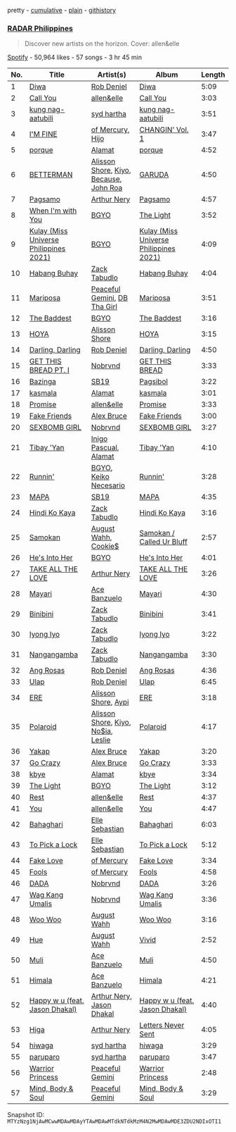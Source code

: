 pretty - [cumulative](/playlists/cumulative/37i9dQZF1DWVp4cWdnm5ws.md) - [plain](/playlists/plain/37i9dQZF1DWVp4cWdnm5ws) - [githistory](https://github.githistory.xyz/mackorone/spotify-playlist-archive/blob/main/playlists/plain/37i9dQZF1DWVp4cWdnm5ws)

### [RADAR Philippines](https://open.spotify.com/playlist/37i9dQZF1DWVp4cWdnm5ws)

> Discover new artists on the horizon\. Cover: allen&elle

[Spotify](https://open.spotify.com/user/spotify) - 50,964 likes - 57 songs - 3 hr 45 min

| No. | Title | Artist(s) | Album | Length |
|---|---|---|---|---|
| 1 | [Diwa](https://open.spotify.com/track/5pQ6g1ZKnkg7Yi0NT6TAwl) | [Rob Deniel](https://open.spotify.com/artist/7dFzqx2qyelGPiBKmdSEOT) | [Diwa](https://open.spotify.com/album/3HynclQw8K5pH9gTKhWNA8) | 5:09 |
| 2 | [Call You](https://open.spotify.com/track/68k3V1OBcNslacVbU1HNXA) | [allen&elle](https://open.spotify.com/artist/2bJTpGmXD18Or3c10omzOe) | [Call You](https://open.spotify.com/album/4gwvRkM54QFDjeOXFAL2CX) | 3:03 |
| 3 | [kung nag\-aatubili](https://open.spotify.com/track/6sDrozuLsdLbePAesxDvNy) | [syd hartha](https://open.spotify.com/artist/3BQ7MYNeB0wMPtHYPWvu1C) | [kung nag\-aatubili](https://open.spotify.com/album/0pjg8cFcbZyXiMnYLUx927) | 3:51 |
| 4 | [I'M FINE](https://open.spotify.com/track/6rD22TasmUeZMz4dX8VLku) | [of Mercury](https://open.spotify.com/artist/7b5ESQnv2E9bBUn4aa1ZUb), [Hijo](https://open.spotify.com/artist/5FKfbso0qRACpiLxHQ0Ad6) | [CHANGIN' Vol\. 1](https://open.spotify.com/album/4bXcecNzDmfAS8pTtxNKT9) | 3:47 |
| 5 | [porque](https://open.spotify.com/track/0dyQp33F9CImZFoSrxaEEM) | [Alamat](https://open.spotify.com/artist/5n85IrVFHhxKEa65tcXFgW) | [porque](https://open.spotify.com/album/6L93zJeOIQWTgnkJ6Xqj7R) | 4:52 |
| 6 | [BETTERMAN](https://open.spotify.com/track/60jYOyxr1FHGFnofoIXPCq) | [Alisson Shore](https://open.spotify.com/artist/4HPuFCMUiNcV4f3ew0flbZ), [Kiyo](https://open.spotify.com/artist/6gcteR920pLEynlHzjSRYd), [Because](https://open.spotify.com/artist/0n4a5imdLBN24fIrBWoqrv), [John Roa](https://open.spotify.com/artist/2U5mF0PZqGu6glnz55yY0y) | [GARUDA](https://open.spotify.com/album/4xyf45M38hJVUA0esmu7ks) | 4:50 |
| 7 | [Pagsamo](https://open.spotify.com/track/34YfLWuoxLEcvJQNxdI9P2) | [Arthur Nery](https://open.spotify.com/artist/7uDdl5V5AETSFY7K3muu22) | [Pagsamo](https://open.spotify.com/album/2a4tsCtI450vuuBKJ3nSP2) | 4:57 |
| 8 | [When I'm with You](https://open.spotify.com/track/7cUL0JOx3w4uvhEkZJlQam) | [BGYO](https://open.spotify.com/artist/10bk3EHVC30yi6F10nmvL8) | [The Light](https://open.spotify.com/album/221mR3WaKt3P8PVSbTiZqj) | 3:52 |
| 9 | [Kulay \(Miss Universe Philippines 2021\)](https://open.spotify.com/track/55HcwpBtgFIKmY1v1OZss8) | [BGYO](https://open.spotify.com/artist/10bk3EHVC30yi6F10nmvL8) | [Kulay \(Miss Universe Philippines 2021\)](https://open.spotify.com/album/34MnMmfkCLs4Y4HTXz9fqJ) | 4:09 |
| 10 | [Habang Buhay](https://open.spotify.com/track/0zANeX4R6uWb82gCQAguOD) | [Zack Tabudlo](https://open.spotify.com/artist/67IN4cLJ7798gUapyZlmac) | [Habang Buhay](https://open.spotify.com/album/7Mp9hdsWS0vbxKvYkT77hS) | 4:04 |
| 11 | [Mariposa](https://open.spotify.com/track/0j452wGGiFFZzGzWWa4cqq) | [Peaceful Gemini](https://open.spotify.com/artist/4AD2SGYmDQVd02vrwH0TaA), [DB Tha Girl](https://open.spotify.com/artist/557z0T9CAn8BAPaTAZpDaG) | [Mariposa](https://open.spotify.com/album/6dSj3xF4g0MqpNAF7QBeAk) | 3:51 |
| 12 | [The Baddest](https://open.spotify.com/track/7q9NUxTI5vhWNBq94PYURo) | [BGYO](https://open.spotify.com/artist/10bk3EHVC30yi6F10nmvL8) | [The Baddest](https://open.spotify.com/album/686RAST484tdwr0GNYZRJA) | 3:16 |
| 13 | [HOYA](https://open.spotify.com/track/0vPTT7SlWuA9CzlvqU0xmT) | [Alisson Shore](https://open.spotify.com/artist/4HPuFCMUiNcV4f3ew0flbZ) | [HOYA](https://open.spotify.com/album/2pw6arWClaSTngogFXPz13) | 3:15 |
| 14 | [Darling, Darling](https://open.spotify.com/track/0mgbFVGzXKO41p9oxoas0c) | [Rob Deniel](https://open.spotify.com/artist/7dFzqx2qyelGPiBKmdSEOT) | [Darling, Darling](https://open.spotify.com/album/1a72z6O7pUejkSYW8nRb7Z) | 4:50 |
| 15 | [GET THIS BREAD PT\. I](https://open.spotify.com/track/7wNF4ciwy22SbgKGBTsFHY) | [Nobrvnd](https://open.spotify.com/artist/44ddWVfxC8kq46MqQgIoJf) | [GET THIS BREAD](https://open.spotify.com/album/0oCyTQxXS70olcur2hSe9R) | 3:33 |
| 16 | [Bazinga](https://open.spotify.com/track/5QZw4F3N3PvuKNKHm9L20b) | [SB19](https://open.spotify.com/artist/3g7vYcdDXnqnDKYFwqXBJP) | [Pagsibol](https://open.spotify.com/album/4bieHSYaRSMRAoDF47qfSf) | 3:22 |
| 17 | [kasmala](https://open.spotify.com/track/2BvybpTlqNdukJsQ6zKkmP) | [Alamat](https://open.spotify.com/artist/5n85IrVFHhxKEa65tcXFgW) | [kasmala](https://open.spotify.com/album/37PekLDyjr1AzDfJJaXwtR) | 3:01 |
| 18 | [Promise](https://open.spotify.com/track/5UOvuk2PlJcSYOtRcGgWLn) | [allen&elle](https://open.spotify.com/artist/2bJTpGmXD18Or3c10omzOe) | [Promise](https://open.spotify.com/album/73LceCGDR2PwTzCp4jPpS5) | 3:33 |
| 19 | [Fake Friends](https://open.spotify.com/track/1qFvMil1TioIjDWSwYMjaB) | [Alex Bruce](https://open.spotify.com/artist/65896yX3ZMa0af70HRYNVX) | [Fake Friends](https://open.spotify.com/album/2uWessfZbbv4YtDZMlwIVw) | 3:00 |
| 20 | [SEXBOMB GIRL](https://open.spotify.com/track/5TZATzxD16hCmPiuokUgaa) | [Nobrvnd](https://open.spotify.com/artist/44ddWVfxC8kq46MqQgIoJf) | [SEXBOMB GIRL](https://open.spotify.com/album/50iZdZCELPzNbVFDSgb9zF) | 3:27 |
| 21 | [Tibay 'Yan](https://open.spotify.com/track/7l4NOgPCczq62tTtlhGR35) | [Inigo Pascual](https://open.spotify.com/artist/0XOSmu9Qn1agQULUVe0dAK), [Alamat](https://open.spotify.com/artist/5n85IrVFHhxKEa65tcXFgW) | [Tibay 'Yan](https://open.spotify.com/album/1AM76pz4GPDyqOItxyECaB) | 4:10 |
| 22 | [Runnin'](https://open.spotify.com/track/7y0MRQ7VtQYoKUDcFo7xdT) | [BGYO](https://open.spotify.com/artist/10bk3EHVC30yi6F10nmvL8), [Keiko Necesario](https://open.spotify.com/artist/0DouUeF604QbSdKYIL3xrq) | [Runnin'](https://open.spotify.com/album/1E3zxWGYuSM0ir8c29aBtK) | 3:28 |
| 23 | [MAPA](https://open.spotify.com/track/6Fz2TpxUD0YvAPsuG8nDMJ) | [SB19](https://open.spotify.com/artist/3g7vYcdDXnqnDKYFwqXBJP) | [MAPA](https://open.spotify.com/album/4Qhx57hNp0CUmUbO2igtAq) | 4:35 |
| 24 | [Hindi Ko Kaya](https://open.spotify.com/track/5DAVHXdtJfSoz2uyPyzZUo) | [Zack Tabudlo](https://open.spotify.com/artist/67IN4cLJ7798gUapyZlmac) | [Hindi Ko Kaya](https://open.spotify.com/album/1XMlZH0h8IWOlILf1ylOsN) | 3:16 |
| 25 | [Samokan](https://open.spotify.com/track/5k8Qkzwec8v2QjFOdGJeHI) | [August Wahh](https://open.spotify.com/artist/4NsvRUCOVV4KrWRfF65Rcj), [Cookie$](https://open.spotify.com/artist/3mzdfGKp0mQXzuNoS8z915) | [Samokan / Called Ur Bluff](https://open.spotify.com/album/3HBAQ3u2uez5BFfrzyIkzA) | 2:57 |
| 26 | [He's Into Her](https://open.spotify.com/track/0j4l5cQYuAgEtF5RFKXJQJ) | [BGYO](https://open.spotify.com/artist/10bk3EHVC30yi6F10nmvL8) | [He's Into Her](https://open.spotify.com/album/08Ce2nedPujQAcDNezbq9x) | 4:01 |
| 27 | [TAKE ALL THE LOVE](https://open.spotify.com/track/4feJnuMO1hnNLEWiKYDxOl) | [Arthur Nery](https://open.spotify.com/artist/7uDdl5V5AETSFY7K3muu22) | [TAKE ALL THE LOVE](https://open.spotify.com/album/7w2WseM2SppYIXbS9jQ8QO) | 3:26 |
| 28 | [Mayari](https://open.spotify.com/track/4fYDCIeW8frXcVpifquhxJ) | [Ace Banzuelo](https://open.spotify.com/artist/3f0X043zSojego7Qn4Yi6U) | [Mayari](https://open.spotify.com/album/2Vhz5nwKK4Hb5ssC5wBoTn) | 4:30 |
| 29 | [Binibini](https://open.spotify.com/track/2X5AFygz5SDYlXagyPw8kX) | [Zack Tabudlo](https://open.spotify.com/artist/67IN4cLJ7798gUapyZlmac) | [Binibini](https://open.spotify.com/album/0oJLtle44OSumLZj1WDEf0) | 3:41 |
| 30 | [Iyong Iyo](https://open.spotify.com/track/6RUEFRLol05iSCzQaCHNK5) | [Zack Tabudlo](https://open.spotify.com/artist/67IN4cLJ7798gUapyZlmac) | [Iyong Iyo](https://open.spotify.com/album/6Pa87VouOnvJGvSLYdAevR) | 3:22 |
| 31 | [Nangangamba](https://open.spotify.com/track/1dcNEEtODRVZEevQ20Cgmy) | [Zack Tabudlo](https://open.spotify.com/artist/67IN4cLJ7798gUapyZlmac) | [Nangangamba](https://open.spotify.com/album/4kHntHygZZcKMRXGE2k1Fw) | 3:30 |
| 32 | [Ang Rosas](https://open.spotify.com/track/0lJ96vYvGE9szc5XoKG3JW) | [Rob Deniel](https://open.spotify.com/artist/7dFzqx2qyelGPiBKmdSEOT) | [Ang Rosas](https://open.spotify.com/album/3YCSZA4P7byM8e1L7teBNv) | 4:36 |
| 33 | [Ulap](https://open.spotify.com/track/0en1kxNAvVQxLpbteRTG7L) | [Rob Deniel](https://open.spotify.com/artist/7dFzqx2qyelGPiBKmdSEOT) | [Ulap](https://open.spotify.com/album/6ciETtX9ufaXBFRClmnnNG) | 6:45 |
| 34 | [ERE](https://open.spotify.com/track/1sX7doViqq2BqfPbk80bwl) | [Alisson Shore](https://open.spotify.com/artist/4HPuFCMUiNcV4f3ew0flbZ), [Aypi](https://open.spotify.com/artist/6M1HtgIYfE2rpDB8ZVhVWa) | [ERE](https://open.spotify.com/album/4znUJaAlO9iG8Lu09spdqg) | 3:18 |
| 35 | [Polaroid](https://open.spotify.com/track/3QL4l8VyhcwzvTpQkqktTY) | [Alisson Shore](https://open.spotify.com/artist/4HPuFCMUiNcV4f3ew0flbZ), [Kiyo](https://open.spotify.com/artist/6gcteR920pLEynlHzjSRYd), [No$ia](https://open.spotify.com/artist/75SAo69xbkQH9d5LfLwCeZ), [Leslie](https://open.spotify.com/artist/4ISAzgKYMuonWbDhueeoEq) | [Polaroid](https://open.spotify.com/album/0bIMhGqBeOGcu7R6LjsStY) | 4:17 |
| 36 | [Yakap](https://open.spotify.com/track/4cO62W6CErGU4vrDWF1Ruj) | [Alex Bruce](https://open.spotify.com/artist/65896yX3ZMa0af70HRYNVX) | [Yakap](https://open.spotify.com/album/1nBiqfztbH4xqVgPI01HWg) | 3:20 |
| 37 | [Go Crazy](https://open.spotify.com/track/2uprvwdE45v3PnfLMNHRBE) | [Alex Bruce](https://open.spotify.com/artist/65896yX3ZMa0af70HRYNVX) | [Go Crazy](https://open.spotify.com/album/6Kiq3yPwoquYd8dxOA4EoY) | 3:33 |
| 38 | [kbye](https://open.spotify.com/track/4B1pUZ8PlVG9Pbdjw9jMND) | [Alamat](https://open.spotify.com/artist/5n85IrVFHhxKEa65tcXFgW) | [kbye](https://open.spotify.com/album/5RrHk4eQajkuqG03iNChlF) | 3:34 |
| 39 | [The Light](https://open.spotify.com/track/2ySkMWsWrVA7rvppQUTn8u) | [BGYO](https://open.spotify.com/artist/10bk3EHVC30yi6F10nmvL8) | [The Light](https://open.spotify.com/album/6Q8UbSdYcoTdMCayeAWMqY) | 3:12 |
| 40 | [Rest](https://open.spotify.com/track/3M3Uw8SisAcJoZs4mdHJVC) | [allen&elle](https://open.spotify.com/artist/2bJTpGmXD18Or3c10omzOe) | [Rest](https://open.spotify.com/album/6GIs1YEU99gkhIyLttwcK9) | 4:37 |
| 41 | [You](https://open.spotify.com/track/4BJa4tHm82NuaRvFPX67CJ) | [allen&elle](https://open.spotify.com/artist/2bJTpGmXD18Or3c10omzOe) | [You](https://open.spotify.com/album/6RX6AKmLXfFdLi00GdxQUs) | 4:47 |
| 42 | [Bahaghari](https://open.spotify.com/track/2Ozk14un4Py5pZoVygGUPB) | [Elle Sebastian](https://open.spotify.com/artist/3tZLOm9eJAxX6Q0xkEGjWo) | [Bahaghari](https://open.spotify.com/album/2vYvsfDQ30Akm7KvEtMapf) | 6:03 |
| 43 | [To Pick a Lock](https://open.spotify.com/track/2s0E9y9CCJhs9KqEcYtGx8) | [Elle Sebastian](https://open.spotify.com/artist/3tZLOm9eJAxX6Q0xkEGjWo) | [To Pick a Lock](https://open.spotify.com/album/27dbQwfPkrwR4Mn4JAH7CU) | 5:12 |
| 44 | [Fake Love](https://open.spotify.com/track/1XR7JW85VGvDqbtcDBMuXf) | [of Mercury](https://open.spotify.com/artist/7b5ESQnv2E9bBUn4aa1ZUb) | [Fake Love](https://open.spotify.com/album/2O2yvHrN3CNNNaeUj7b8AG) | 3:34 |
| 45 | [Fools](https://open.spotify.com/track/6DrkG6Um9xknX1s1EEAiOt) | [of Mercury](https://open.spotify.com/artist/7b5ESQnv2E9bBUn4aa1ZUb) | [Fools](https://open.spotify.com/album/72KInjGAd2d3lnnUfq4kSH) | 4:58 |
| 46 | [DADA](https://open.spotify.com/track/34GGrpp24dGP5boVzfC7kS) | [Nobrvnd](https://open.spotify.com/artist/44ddWVfxC8kq46MqQgIoJf) | [DADA](https://open.spotify.com/album/6Axji6cH6HTfoWPzVZjVwV) | 3:26 |
| 47 | [Wag Kang Umalis](https://open.spotify.com/track/5khydlMrB3SAr4pHDDNSs6) | [Nobrvnd](https://open.spotify.com/artist/44ddWVfxC8kq46MqQgIoJf) | [Wag Kang Umalis](https://open.spotify.com/album/3nGMv7k9vSWD0dqUKbOngY) | 3:36 |
| 48 | [Woo Woo](https://open.spotify.com/track/5WnAOIwhl9dxdzNmBhW4hK) | [August Wahh](https://open.spotify.com/artist/4NsvRUCOVV4KrWRfF65Rcj) | [Woo Woo](https://open.spotify.com/album/3oTWydF6FVRShRa2ynHpsm) | 3:16 |
| 49 | [Hue](https://open.spotify.com/track/58uGxLvKGorVzU2VbilKk6) | [August Wahh](https://open.spotify.com/artist/4NsvRUCOVV4KrWRfF65Rcj) | [Vivid](https://open.spotify.com/album/6xdFPvtm4YKclLHnWxFLJM) | 2:52 |
| 50 | [Muli](https://open.spotify.com/track/1oYQtNQUxSODedcc5hPmp9) | [Ace Banzuelo](https://open.spotify.com/artist/3f0X043zSojego7Qn4Yi6U) | [Muli](https://open.spotify.com/album/3RKZKxaNLwRXw84ruc3f9F) | 4:50 |
| 51 | [Himala](https://open.spotify.com/track/3v8EvCxPcfwlStnCKtlzfi) | [Ace Banzuelo](https://open.spotify.com/artist/3f0X043zSojego7Qn4Yi6U) | [Himala](https://open.spotify.com/album/11Fm9RQJskICPrsWdIcNaL) | 4:21 |
| 52 | [Happy w u \(feat\. Jason Dhakal\)](https://open.spotify.com/track/1n94XVEMS40MCW52AyLGDs) | [Arthur Nery](https://open.spotify.com/artist/7uDdl5V5AETSFY7K3muu22), [Jason Dhakal](https://open.spotify.com/artist/7Hb2cm4pIeCUKwfzutKyjp) | [Happy w u \(feat\. Jason Dhakal\)](https://open.spotify.com/album/6tNvMkhgMHVnKMgk5FdCvU) | 4:40 |
| 53 | [Higa](https://open.spotify.com/track/63qA4ydokzNOFpsaNlsYsC) | [Arthur Nery](https://open.spotify.com/artist/7uDdl5V5AETSFY7K3muu22) | [Letters Never Sent](https://open.spotify.com/album/3H8htbv4nP3HIjpOCbxm67) | 4:05 |
| 54 | [hiwaga](https://open.spotify.com/track/4ZNYQe3qM4BhCUCuVzlJ8m) | [syd hartha](https://open.spotify.com/artist/3BQ7MYNeB0wMPtHYPWvu1C) | [hiwaga](https://open.spotify.com/album/3uGR2NMYPz4AkbOdp78zFT) | 3:29 |
| 55 | [paruparo](https://open.spotify.com/track/0oug9t7drnkDuDpiDatvei) | [syd hartha](https://open.spotify.com/artist/3BQ7MYNeB0wMPtHYPWvu1C) | [paruparo](https://open.spotify.com/album/5yMcGhC4JxjcK3K0H8FRLD) | 3:47 |
| 56 | [Warrior Princess](https://open.spotify.com/track/3mmrQQp1rzp7AH0xFVSKZH) | [Peaceful Gemini](https://open.spotify.com/artist/4AD2SGYmDQVd02vrwH0TaA) | [Warrior Princess](https://open.spotify.com/album/4vUSeIXxXuohMw215OSW0D) | 2:48 |
| 57 | [Mind, Body & Soul](https://open.spotify.com/track/0hi5lH7ioy89SP1itoseLt) | [Peaceful Gemini](https://open.spotify.com/artist/4AD2SGYmDQVd02vrwH0TaA) | [Mind, Body & Soul](https://open.spotify.com/album/0tmFpA4feyj6wlpIX7GE0D) | 3:29 |

Snapshot ID: `MTYzNzg1NjAwMCwwMDAwMDAyYTAwMDAwMTdkNTdkMzM4N2MwMDAwMDE3ZDU2NDIxOTI1`